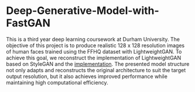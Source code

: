 # Deep-Generative-Model-with-FastGAN
This is a third year deep learning coursework at Durham University. The objective of this project is to produce realistic 128 x 128 resolution images of human faces trained using the FFHQ dataset with LightweightGAN. To achieve this goal, we reconstruct the implementation of LightweightGAN based on StyleGAN and the [implementation]( https://github.com/silentz/Towards-Faster-And-Stabilized-GAN-Training-For-High-Fidelity-Few-Shot-Image-Synthesis). The presented model structure not only adapts and reconstructs the original architecture to suit the target output resolution, but it also achieves improved performance while maintaining high computational efficiency.
